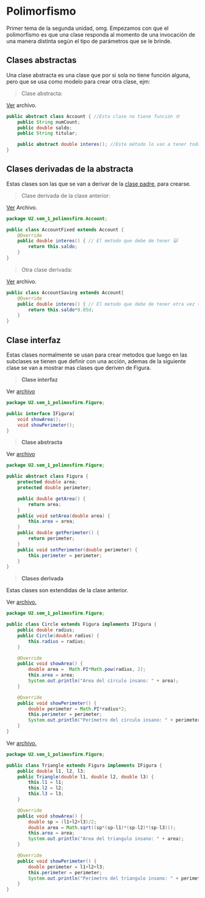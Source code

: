 # Polimorfismo
Primer tema de la segunda unidad, omg.
Empezamos con que el polimorfismo es que una clase responda al momento de una invocación de una manera distinta según el tipo de parámetros que se le brinde.

## Clases abstractas
Una clase abstracta es una clase que por si sola no tiene función alguna, pero que se usa como modelo para crear otra clase, ejm:

> Clase abstracta:

[Ver](../../src/U2/sem_1_polimosfirm/Account/Account.java) archivo.
```java
public abstract class Account { //Esta clase no tiene función 🤓
    public String numCount;
    public double saldo;
    public String titular;

    public abstract double interes(); //Este método lo van a tener todas las clases que se deriven de esta.
}

```

## Clases derivadas de la abstracta
Estas clases son las que se van a derivar de la [clase padre](#clases-abstractas), para crearse.

> Clase derivada de la clase anterior:

[Ver](../../src/U2/sem_1_polimosfirm/Account/AccountFixed.java) Archivo.
```java
package U2.sem_1_polimosfirm.Account;

public class AccountFixed extends Account {
    @Override
    public double interes() { // El metodo que debe de tener 😺
        return this.saldo;
    }
}
```

> Otra clase derivada:

[Ver](../../src/U2/sem_1_polimosfirm/Account/AccountSaving.java) archivo.
```java
public class AccountSaving extends Account{
    @Override
    public double interes() { // El metodo que debe de tener otra vez 😺
        return this.saldo*0.05d;
    }
}
```

## Clase interfaz
Estas clases normalmente se usan para crear metodos que luego en las subclases se tienen que definir con una acción, ademas de la siguiente clase se van a mostrar mas clases que deriven de Figura.

>**Clase interfaz**

Ver [archivo](../../src/U2/sem_1_polimosfirm/Figure/IFigura.java)

```java
package U2.sem_1_polimosfirm.Figure;

public interface IFigura{
    void showArea();
    void showPerimeter();
}
```

>**Clase abstracta**

Ver [archivo](../../src/U2/sem_1_polimosfirm/Figure/Figura.java)
```java
package U2.sem_1_polimosfirm.Figure;

public abstract class Figura {
    protected double area;
    protected double perimeter;

    public double getArea() {
        return area;
    }
    public void setArea(double area) {
        this.area = area;
    }
    public double getPerimeter() {
        return perimeter;
    }
    public void setPerimeter(double perimeter) {
        this.perimeter = perimeter;
    }
}
```

>**Clases derivada**

Estas clases son extendidas de la clase anterior.

Ver [archivo.](../../src/U2/sem_1_polimosfirm/Figure/Circle.java)
```java
package U2.sem_1_polimosfirm.Figure;

public class Circle extends Figura implements IFigura {
    public double radius;
    public Circle(double radius) {
        this.radius = radius;
    }

    @Override
    public void showArea() {
        double area =  Math.PI*Math.pow(radius, 2);
        this.area = area;
        System.out.println("Area del círculo insano: " + area);
    }

    @Override
    public void showPerimeter() {
        double perimeter = Math.PI*radius*2;
        this.perimeter = perimeter;
        System.out.println("Perímetro del círculo insano: " + perimeter);
    }
}
```

Ver [archivo.](../../src/U2/sem_1_polimosfirm/Figure/Triangle.java)
```java
package U2.sem_1_polimosfirm.Figure;

public class Triangle extends Figura implements IFigura {
    public double l1, l2, l3;
    public Triangle(double l1, double l2, double l3) {
        this.l1 = l1;
        this.l2 = l2;
        this.l3 = l3;
    }

    @Override
    public void showArea() {
        double sp = (l1+l2+l3)/2;
        double area = Math.sqrt((sp*(sp-l1)*(sp-l2)*(sp-l3)));
        this.area = area;
        System.out.println("Area del triangulo insano: " + area);
    }

    @Override
    public void showPerimeter() {
        double perimeter = l1+l2+l3;
        this.perimeter = perimeter;
        System.out.println("Perímetro del triangulo insano: " + perimeter);
    }
}
```